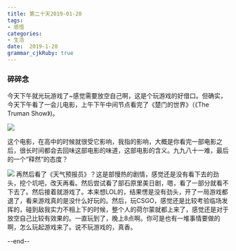 ```yaml
---
title: 第二十天2019-01-20
tags: 
- 感悟
categories: 
- 生活
date:  2019-1-20
grammar_cjkRuby: true
---
```

### 碎碎念
今天下午就光玩游戏了~感觉需要放空自己啊，这是个玩游戏的好借口。但确实，今天下午看了一会儿电影，上午下午中间节点看完了《楚门的世界》（《The Truman Show》)。

![](https://ws1.sinaimg.cn/large/b15ca614gy1fzdce2a0h5j20ko0e9q61.jpg)
<!--more-->
这个电影，在高中的时候就很受它影响，我指的影响，大概是你看完一部电影之后，很长时间都会去回味这部电影的味道，这部电影的含义。九九八十一难，最后的一个“释然”的态度？

![](https://ws1.sinaimg.cn/large/b15ca614gy1fzdc9wydm5j20t00jknfv.jpg)
再然后看了《天气预报员》？这是部慢热的剧情，感觉还是没有看下去的劲头，挖个坑吧，改天再看。然后尝试看了部石原里美日剧，嗯，看了一部分就看不下去了。然后接着就游戏了。本来想LOL的，结果愣是没有劲头，开了一局游戏都退了，看来游戏真的是没什么好玩的。然后，玩CSGO，感觉还是比较考验临场发挥的，碰到敌我实力不相上下的时候，整个人的荷尔蒙就都上来了，感觉还是对于放空自己比较有效果的。一直玩到了，晚上8点啊。你可是也有一堆事情要做的啊，怎么玩起游戏来了。说不玩游戏的，真香。

--end--